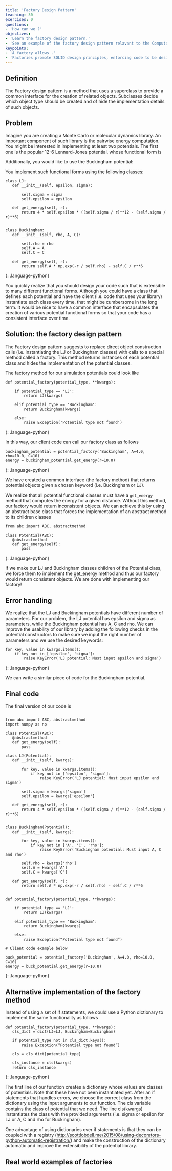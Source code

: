 ```yaml
---
title: 'Factory Design Pattern'
teaching: 30
exercises: 0
questions:
- 'How can we ?'
objectives:
- 'Learn the factory design pattern.'
- 'See an example of the factory design pattern relavant to the Computational Molecular Sciences domain.'
keypoints:
- 'A factory allows .'
- 'Factories promote SOLID design principles, enforcing code to be designed towards an interface instead of towards a specific class.'
---
```


## Definition

The Factory design pattern is a method that uses a superclass to provide a
common interface for the creation of related objects. Subclasses decide which
object type should be created and of hide the implementation details of such
objects.

## Problem

Imagine you are creating a Monte Carlo or molecular dynamics library. An
important component of such library is the pairwise energy computation. You
might be interested in implementing at least two potentials. The first one
is the popular 12-6 Lennard-Jones potential, whose functional form is


Additionally, you would like to use the Buckingham potential:

You implement such functional forms using the following classes:


~~~
class LJ:
   def __init__(self, epsilon, sigma):

       self.sigma = sigma
       self.epsilon = epsilon

   def get_energy(self, r):
       return 4 * self.epsilon * ((self.sigma / r)**12 - (self.sigma / r)**6)


class Buckingham:
   def __init__(self, rho, A, C):

       self.rho = rho
       self.A = A
       self.C = C

   def get_energy(self, r):
       return self.A * np.exp(-r / self.rho) - self.C / r**6

~~~
{: .language-python}

You quickly realize that you should design your code such that is extensible to
many different functional forms. Although you could have a class that defines
each potential and have the client (i.e. code that uses your library)
instantiate each class every time, that might be cumbersome in the long term.
It would be nice to have a common interface that encapsulates the creation of
various potential functional forms so that your code has a consistent interface
over time.

## Solution: the factory design pattern

The Factory design pattern suggests to replace direct object construction calls
(i.e. instantiating the LJ or Buckingham classes) with calls to a special
method called a factory. This method returns instances of each potential class
and hides the implementation of the potential classes.
	
The factory method for our simulation potentials could look like

~~~
def potential_factory(potential_type, **kwargs):

    if potential_type == 'LJ':
        return LJ(kwargs)

    elif potential_type == 'Buckingham':
        return Buckingham(kwargs)

    else:
        raise Exception('Potential type not found')
~~~
{: .language-python}

In this way, our client code can call our factory class as follows

~~~
buckingham_potential = potential_factory('Buckingham', A=4.0, rho=10.0, C=10)
energy = buckingham_potential.get_energy(r=10.0)
~~~
{: .language-python}

We have created a common interface (the factory  method) that returns potential
objects given a chosen keyword (i.e. Buckingham or LJ).

We realize that all potential functional classes must have a `get_energy`
method that computes the energy for a given distance. Without this method, our factory would
return inconsistent objects. We can achieve this by using an abstract base
class that forces the implementation of an abstract method to its children
classes


~~~
from abc import ABC, abstractmethod

class Potential(ABC):
   @abstractmethod
   def get_energy(self):
       pass
~~~
{: .language-python}

If we make our LJ and Buckingham  classes children of the Potential class, we
force them to implement the get_energy method and thus our factory would return
consistent objects.  We are done with implementing our factory!

## Error handling

We realize that the LJ and Buckingham potentials have different number of
parameters. For our problem, the LJ potential has epsilon and sigma as
parameters, while the Buckingham potential has A, C and rho. We can improve the
usability of our library by adding the following checks in the potential
constructors to make sure we input the right number of parameters and we use
the desired keywords:

~~~
for key, value in kwargs.items():
    if key not in ['epsilon', 'sigma']:
        raise KeyError('LJ potential: Must input epsilon and sigma')
~~~
{: .language-python}

We can write a similar piece of code for the Buckingham potential.

## Final code

The final version of our code is


~~~

from abc import ABC, abstractmethod
import numpy as np

class Potential(ABC):
   @abstractmethod
   def get_energy(self):
       pass

class LJ(Potential):
   def __init__(self, kwargs):

       for key, value in kwargs.items():
           if key not in ['epsilon', 'sigma']:
               raise KeyError('LJ potential: Must input epsilon and sigma')

       self.sigma = kwargs['sigma']
       self.epsilon = kwargs['epsilon']

   def get_energy(self, r):
       return 4 * self.epsilon * ((self.sigma / r)**12 - (self.sigma / r)**6)


class Buckingham(Potential):
   def __init__(self, kwargs):

       for key, value in kwargs.items():
           if key not in ['A', 'C', 'rho']:
               raise KeyError('Buckingham potential: Must input A, C and rho')

       self.rho = kwargs['rho']
       self.A = kwargs['A']
       self.C = kwargs['C']

   def get_energy(self, r):
       return self.A * np.exp(-r / self.rho) - self.C / r**6


def potential_factory(potential_type, **kwargs):

    if potential_type == 'LJ':
        return LJ(kwargs)

    elif potential_type == 'Buckingham':
        return Buckingham(kwargs)

    else:
        raise Exception(“Potential type not found”)

# Client code example below

buck_potential = potential_factory('Buckingham', A=4.0, rho=10.0, C=10)
energy = buck_potential.get_energy(r=10.0)

~~~
{: .language-python}

## Alternative implementation of the factory method

Instead of using a set of if statements, we could use a Python dictionary to implement the same functionality as follows

~~~
def potential_factory(potential_type, **kwargs):
   cls_dict = dict(LJ=LJ, Buckingham=Buckingham)

   if potential_type not in cls_dict.keys():
       raise Exception(“Potential type not found”)

   cls = cls_dict[potential_type]

   cls_instance = cls(kwargs)
   return cls_instance
~~~
{: .language-python}

The first line of our function creates a dictionary whose values are classes of
potentials. Note that these have not been instantiated yet. After an if
statements that handles errors, we choose the correct class from the dictionary
using the input arguments to our function. The cls variable contains the class
of potential that we need. The line cls(kwargs) instantiates the class with the
provided arguments (i.e. sigma or epsilon for LJ or A, C and rho for
Buckingham).

One advantage of using dictionaries over if statements is that they can be
coupled with a registry
(http://scottlobdell.me/2015/08/using-decorators-python-automatic-registration/)
and make the construction of the dictionary automatic and improve the
extensibility of the potential library. 


## Real world examples of factories
